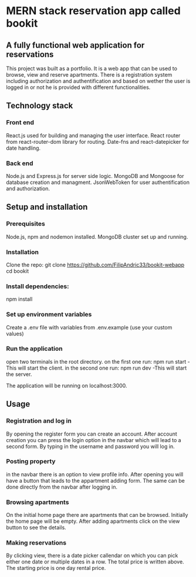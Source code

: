 # MERN stack reservation app called bookit

## A fully functional web application for reservations

This project was built as a portfolio. It is a web app that can be used to browse, view and reserve apartments.
There is a registration system including authorization and authentification and based on wether the user is logged in
or not he is provided with different functionalities.

## Technology stack

### Front end

React.js used for building and managing the user interface.
React router from react-router-dom library for routing.
Date-fns and react-datepicker for date handling.

### Back end

Node.js and Express.js for server side logic.
MongoDB and Mongoose for database creation and managment.
JsonWebToken for user authentification and authorization.

## Setup and installation 

### Prerequisites

Node.js, npm and nodemon installed.
MongoDB cluster set up and running.

### Installation

Clone the repo: git clone https://github.com/FilipAndric33/bookit-webapp
                cd bookit

### Install dependencies:

npm install

### Set up environment variables 

Create a .env file with variables from .env.example (use your custom values)

### Run the application 

open two terminals in the root directory. 
on the first one run: npm run start 
-This will start the client.
in the second one run: npm run dev
-This will start the server.

The application will be running on localhost:3000.

## Usage

### Registration and log in

By opening the register form you can create an account. After account creation you can press the login option in 
the navbar which will lead to a second form. By typing in the username and password you will log in.

### Posting property

in the navbar there is an option to view profile info. After opening you will have a button that leads to the 
appartment adding form. The same can be done directly from the navbar after logging in. 

### Browsing apartments

On the initial home page there are apartments that can be browsed. Initially the home page will be empty. After adding apartments click on the view button to see the details.

### Making reservations 

By clicking view, there is a date picker callendar on which you can pick either one date or multiple dates in a row.
The total price is written above. The starting price is one day rental price.